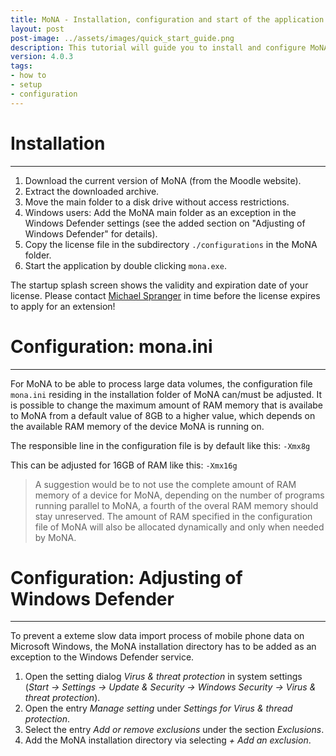 ```yaml
---
title: MoNA - Installation, configuration and start of the application
layout: post
post-image: ../assets/images/quick_start_guide.png
description: This tutorial will guide you to install and configure MoNA and take the first steps to analyze mobile devices.
version: 4.0.3
tags:
- how to
- setup
- configuration
---
```


# Installation
------------
1. Download the current version of MoNA (from the Moodle website).
2. Extract the downloaded archive.
3. Move the main folder to a disk drive without access restrictions.
4. Windows users:  Add the MoNA main folder as an exception in the Windows Defender settings (see the added section on "Adjusting of Windows Defender" for details).
5. Copy the license file in the subdirectory `./configurations` in the MoNA folder.
6. Start the application by double clicking `mona.exe`.

The startup splash screen shows the validity and expiration date of your license.
Please contact [Michael Spranger](mailto:spranger@hs-mittweida.de) in time before the license expires to apply for an extension!

# Configuration: mona.ini
-----------------------
For MoNA to be able to process large data volumes, the configuration file `mona.ini` residing in the installation folder of MoNA can/must be adjusted.
It is possible to change the maximum amount of RAM memory that is availabe to MoNA from a default value of 8GB to a higher value, which depends on the available RAM memory of the device MoNA is running on.

The responsible line in the configuration file is by default like this:
`-Xmx8g`

This can be adjusted for 16GB of RAM like this:
`-Xmx16g`

> A suggestion would be to not use the complete amount of RAM memory of a device for MoNA, depending on the number of programs running parallel to MoNA, a fourth of the overal RAM memory should stay unreserved.
The amount of RAM specified in the configuration file of MoNA will also be allocated dynamically and only when needed by MoNA.

# Configuration: Adjusting of Windows Defender
--------------------------------------------
To prevent a exteme slow data import process of mobile phone data on Microsoft Windows, the MoNA installation directory has to be added as an exception to the Windows Defender service.

1. Open the setting dialog *Virus & threat protection* in system settings (*Start -> Settings -> Update & Security -> Windows Security -> Virus & threat protection*).
2. Open the entry *Manage setting* under *Settings for Virus & thread protection*.
3. Select the entry *Add or remove exclusions* under the section *Exclusions*.
4. Add the MoNA installation directory via selecting *+ Add an exclusion*.